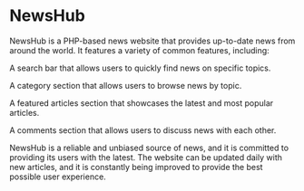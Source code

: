 # NewsHub

NewsHub is a PHP-based news website that provides up-to-date news from around the world. It features a variety of common features, including:

A search bar that allows users to quickly find news on specific topics.

A category section that allows users to browse news by topic.

A featured articles section that showcases the latest and most popular articles.

A comments section that allows users to discuss news with each other.

NewsHub is a reliable and unbiased source of news, and it is committed to providing its users with the latest. 
The website can be updated daily with new articles, and it is constantly being improved to provide the best possible user experience.
